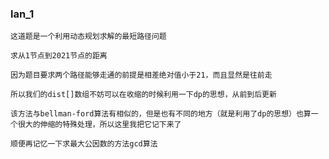 ### lan_1 
    这道题是一个利用动态规划求解的最短路径问题
    
    求从1节点到2021节点的距离

    因为题目要求两个路径能够走通的前提是相差绝对值小于21，而且显然是往前走

    所以我们的dist[]数组不妨可以在收缩的时候利用一下dp的思想，从前到后更新

    该方法与bellman-ford算法有相似的，但是也有不同的地方（就是利用了dp的思想）也算一个很大的伸缩的特殊处理，所以这里我把它记下来了

    顺便再记忆一下求最大公因数的方法gcd算法

 
